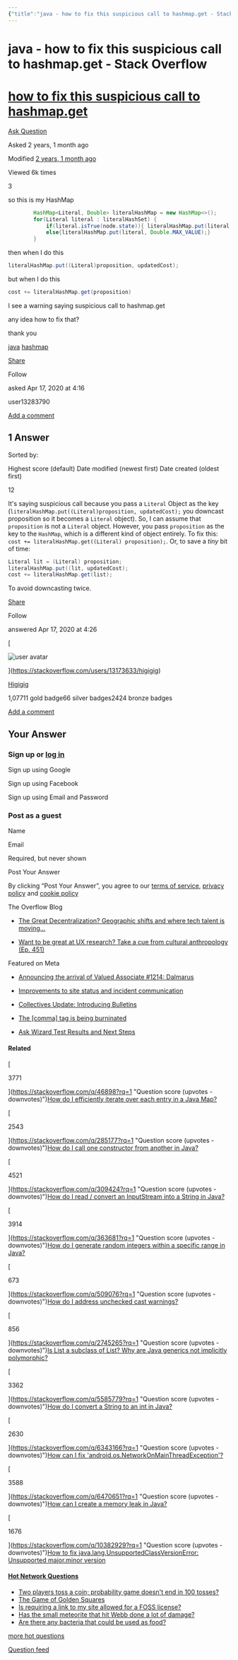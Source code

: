 ```yaml
---
{"title":"java - how to fix this suspicious call to hashmap.get - Stack Overflow","url":"https://stackoverflow.com/questions/61264067/how-to-fix-this-suspicious-call-to-hashmap-get","clipped_at":"2022-06-10 20:05:11","tags":["无"],"dg-publish":true,"permalink":"/阅读库藏/java-how-to-fix-this-suspicious-call-to-hashmap-get-Stack-Overflow_1654862711/","dgPassFrontmatter":true}
---
```



# java - how to fix this suspicious call to hashmap.get - Stack Overflow

# [how to fix this suspicious call to hashmap.get](https://stackoverflow.com/questions/61264067/how-to-fix-this-suspicious-call-to-hashmap-get)

[Ask Question](https://stackoverflow.com/questions/ask)

Asked 2 years, 1 month ago

Modified [2 years, 1 month ago](https://stackoverflow.com/questions/61264067/how-to-fix-this-suspicious-call-to-hashmap-get?lastactivity "2020-04-17 04:26:01Z")

Viewed 6k times

3

[](https://stackoverflow.com/posts/61264067/timeline)

so this is my HashMap

```java
        HashMap<Literal, Double> literalHashMap = new HashMap<>();
        for(Literal literal : literalHashSet) {
            if(literal.isTrue(node.state)){ literalHashMap.put(literal, 0.0);}
            else{literalHashMap.put(literal, Double.MAX_VALUE);}
        }
```

then when I do this

```java
literalHashMap.put((Literal)proposition, updatedCost);
```

but when I do this

```java
cost += literalHashMap.get(proposition)
```

I see a warning saying suspicious call to hashmap.get

any idea how to fix that?

thank you

[java](https://stackoverflow.com/questions/tagged/java "show questions tagged 'java'") [hashmap](https://stackoverflow.com/questions/tagged/hashmap "show questions tagged 'hashmap'")

[Share](https://stackoverflow.com/q/61264067 "Short permalink to this question")

Follow

asked Apr 17, 2020 at 4:16

user13283790

[Add a comment](# "Use comments to ask for more information or suggest improvements. Avoid answering questions in comments.")

## 1 Answer

Sorted by:

Highest score (default) Date modified (newest first) Date created (oldest first)

12

[](https://stackoverflow.com/posts/61264158/timeline)

It's saying suspicious call because you pass a `Literal` Object as the key (`literalHashMap.put((Literal)proposition, updatedCost);` you downcast proposition so it becomes a `Literal` object). So, I can assume that `proposition` is not a `Literal` object. However, you pass `proposition` as the key to the `HashMap`, which is a different kind of object entirely. To fix this: `cost += literalHashMap.get((Literal) proposition);`. Or, to save a _tiny_ bit of time:

```java
Literal lit = (Literal) proposition;
literalHashMap.put((lit, updatedCost);
cost += literalHashMap.get(list);
```

To avoid downcasting twice.

[Share](https://stackoverflow.com/a/61264158 "Short permalink to this answer")

Follow

answered Apr 17, 2020 at 4:26

[

![user avatar](/img/user/阅读库藏/assets/1654862711-ccfca58655d11a81445eb5a42e2848c0.png)

](https://stackoverflow.com/users/13173633/higigig)

[Higigig](https://stackoverflow.com/users/13173633/higigig)

1,07711 gold badge66 silver badges2424 bronze badges

[Add a comment](# "Use comments to ask for more information or suggest improvements. Avoid comments like “+1” or “thanks”.")

  

## Your Answer

### Sign up or [log in](https://stackoverflow.com/users/login?ssrc=question_page&returnurl=https%3a%2f%2fstackoverflow.com%2fquestions%2f61264067%2fhow-to-fix-this-suspicious-call-to-hashmap-get%23new-answer)

Sign up using Google

Sign up using Facebook

Sign up using Email and Password

 

### Post as a guest

Name

Email

Required, but never shown

Post Your Answer

By clicking “Post Your Answer”, you agree to our [terms of service](https://stackoverflow.com/legal/terms-of-service/public), [privacy policy](https://stackoverflow.com/legal/privacy-policy) and [cookie policy](https://stackoverflow.com/legal/cookie-policy)

The Overflow Blog

*   [The Great Decentralization? Geographic shifts and where tech talent is moving...](https://stackoverflow.blog/2022/06/08/the-great-decentralization-geographic-shifts-and-where-tech-talent-is-moving-next/?cb=1 "The Great Decentralization? Geographic shifts and where tech talent is moving next")
    
*   [Want to be great at UX research? Take a cue from cultural anthropology (Ep. 451)](https://stackoverflow.blog/2022/06/10/want-to-be-great-at-ux-research-take-a-cue-from-cultural-anthropology-ep-451/?cb=1)
    

Featured on Meta

*   [Announcing the arrival of Valued Associate #1214: Dalmarus](https://meta.stackexchange.com/questions/378862/announcing-the-arrival-of-valued-associate-1214-dalmarus?cb=1)
    
*   [Improvements to site status and incident communication](https://meta.stackexchange.com/questions/378941/improvements-to-site-status-and-incident-communication?cb=1)
    
*   [Collectives Update: Introducing Bulletins](https://meta.stackoverflow.com/questions/418333/collectives-update-introducing-bulletins?cb=1)
    
*   [The \[comma\] tag is being burninated](https://meta.stackoverflow.com/questions/405831/the-comma-tag-is-being-burninated?cb=1)
    
*   [Ask Wizard Test Results and Next Steps](https://meta.stackoverflow.com/questions/418491/ask-wizard-test-results-and-next-steps?cb=1)
    

#### Related

[

3771

](https://stackoverflow.com/q/46898?rq=1 "Question score (upvotes - downvotes)")[How do I efficiently iterate over each entry in a Java Map?](https://stackoverflow.com/questions/46898/how-do-i-efficiently-iterate-over-each-entry-in-a-java-map?rq=1)

[

2543

](https://stackoverflow.com/q/285177?rq=1 "Question score (upvotes - downvotes)")[How do I call one constructor from another in Java?](https://stackoverflow.com/questions/285177/how-do-i-call-one-constructor-from-another-in-java?rq=1)

[

4521

](https://stackoverflow.com/q/309424?rq=1 "Question score (upvotes - downvotes)")[How do I read / convert an InputStream into a String in Java?](https://stackoverflow.com/questions/309424/how-do-i-read-convert-an-inputstream-into-a-string-in-java?rq=1)

[

3914

](https://stackoverflow.com/q/363681?rq=1 "Question score (upvotes - downvotes)")[How do I generate random integers within a specific range in Java?](https://stackoverflow.com/questions/363681/how-do-i-generate-random-integers-within-a-specific-range-in-java?rq=1)

[

673

](https://stackoverflow.com/q/509076?rq=1 "Question score (upvotes - downvotes)")[How do I address unchecked cast warnings?](https://stackoverflow.com/questions/509076/how-do-i-address-unchecked-cast-warnings?rq=1)

[

856

](https://stackoverflow.com/q/2745265?rq=1 "Question score (upvotes - downvotes)")[Is List<Dog> a subclass of List<Animal>? Why are Java generics not implicitly polymorphic?](https://stackoverflow.com/questions/2745265/is-listdog-a-subclass-of-listanimal-why-are-java-generics-not-implicitly-po?rq=1)

[

3362

](https://stackoverflow.com/q/5585779?rq=1 "Question score (upvotes - downvotes)")[How do I convert a String to an int in Java?](https://stackoverflow.com/questions/5585779/how-do-i-convert-a-string-to-an-int-in-java?rq=1)

[

2630

](https://stackoverflow.com/q/6343166?rq=1 "Question score (upvotes - downvotes)")[How can I fix 'android.os.NetworkOnMainThreadException'?](https://stackoverflow.com/questions/6343166/how-can-i-fix-android-os-networkonmainthreadexception?rq=1)

[

3588

](https://stackoverflow.com/q/6470651?rq=1 "Question score (upvotes - downvotes)")[How can I create a memory leak in Java?](https://stackoverflow.com/questions/6470651/how-can-i-create-a-memory-leak-in-java?rq=1)

[

1676

](https://stackoverflow.com/q/10382929?rq=1 "Question score (upvotes - downvotes)")[How to fix java.lang.UnsupportedClassVersionError: Unsupported major.minor version](https://stackoverflow.com/questions/10382929/how-to-fix-java-lang-unsupportedclassversionerror-unsupported-major-minor-versi?rq=1)

#### [Hot Network Questions](https://stackexchange.com/questions?tab=hot)

*   [Two players toss a coin; probability game doesn't end in 100 tosses?](https://math.stackexchange.com/questions/4469203/two-players-toss-a-coin-probability-game-doesnt-end-in-100-tosses)
*   [The Game of Golden Squares](https://puzzling.stackexchange.com/questions/116550/the-game-of-golden-squares)
*   [Is requiring a link to my site allowed for a FOSS license?](https://opensource.stackexchange.com/questions/12907/is-requiring-a-link-to-my-site-allowed-for-a-foss-license)
*   [Has the small meteorite that hit Webb done a lot of damage?](https://astronomy.stackexchange.com/questions/49532/has-the-small-meteorite-that-hit-webb-done-a-lot-of-damage)
*   [Are there any bacteria that could be used as food?](https://biology.stackexchange.com/questions/108415/are-there-any-bacteria-that-could-be-used-as-food)

[more hot questions](#)

[Question feed](https://stackoverflow.com/feeds/question/61264067 "Feed of this question and its answers")